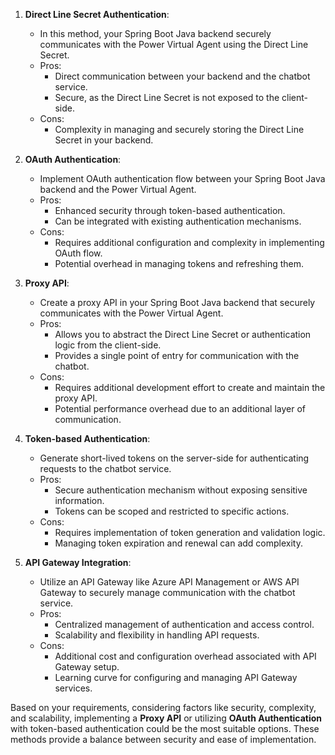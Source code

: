 
1. **Direct Line Secret Authentication**:
   - In this method, your Spring Boot Java backend securely communicates with the Power Virtual Agent using the Direct Line Secret.
   - Pros:
     - Direct communication between your backend and the chatbot service.
     - Secure, as the Direct Line Secret is not exposed to the client-side.
   - Cons:
     - Complexity in managing and securely storing the Direct Line Secret in your backend.

2. **OAuth Authentication**:
   - Implement OAuth authentication flow between your Spring Boot Java backend and the Power Virtual Agent.
   - Pros:
     - Enhanced security through token-based authentication.
     - Can be integrated with existing authentication mechanisms.
   - Cons:
     - Requires additional configuration and complexity in implementing OAuth flow.
     - Potential overhead in managing tokens and refreshing them.

3. **Proxy API**:
   - Create a proxy API in your Spring Boot Java backend that securely communicates with the Power Virtual Agent.
   - Pros:
     - Allows you to abstract the Direct Line Secret or authentication logic from the client-side.
     - Provides a single point of entry for communication with the chatbot.
   - Cons:
     - Requires additional development effort to create and maintain the proxy API.
     - Potential performance overhead due to an additional layer of communication.

4. **Token-based Authentication**:
   - Generate short-lived tokens on the server-side for authenticating requests to the chatbot service.
   - Pros:
     - Secure authentication mechanism without exposing sensitive information.
     - Tokens can be scoped and restricted to specific actions.
   - Cons:
     - Requires implementation of token generation and validation logic.
     - Managing token expiration and renewal can add complexity.

5. **API Gateway Integration**:
   - Utilize an API Gateway like Azure API Management or AWS API Gateway to securely manage communication with the chatbot service.
   - Pros:
     - Centralized management of authentication and access control.
     - Scalability and flexibility in handling API requests.
   - Cons:
     - Additional cost and configuration overhead associated with API Gateway setup.
     - Learning curve for configuring and managing API Gateway services.

Based on your requirements, considering factors like security, complexity, and scalability, implementing a **Proxy API** or utilizing **OAuth Authentication** with token-based authentication could be the most suitable options. These methods provide a balance between security and ease of implementation.